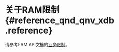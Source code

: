 # 关于RAM限制 {#reference_qnd_qnv_xdb .reference}

请参考RAM API文档的[业务限制](../../../../intl.zh-CN/快速入门/业务限制.md)。

